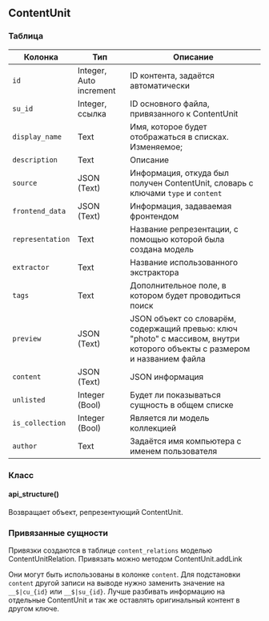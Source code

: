 ## ContentUnit

### Таблица

|Колонка|Тип|Описание|
|--|--|--|
|`id`|Integer, Auto increment|ID контента, задаётся автоматически|
|`su_id`|Integer, ссылка|ID основного файла, привязанного к ContentUnit|
|`display_name`|Text|Имя, которое будет отображаться в списках. Изменяемое;|
|`description`|Text|Описание|
|`source`|JSON (Text)|Информация, откуда был получен ContentUnit, словарь с ключами `type` и `content`|
|`frontend_data`|JSON (Text)|Информация, задаваемая фронтендом|
|`representation`|Text|Название репрезентации, с помощью которой была создана модель|
|`extractor`|Text|Название использованного экстрактора|
|`tags`|Text|Дополнительное поле, в котором будет проводиться поиск|
|`preview`|JSON (Text)|JSON объект со словарём, содержащий превью: ключ "photo" с массивом, внутри которого объекты с размером и названием файла|
|`content`|JSON (Text)|JSON информация |
|`unlisted`|Integer (Bool)|Будет ли показываться сущность в общем списке|
|`is_collection`|Integer (Bool)|Является ли модель коллекцией|
|`author`|Text|Задаётся имя компьютера с именем пользователя|

### Класс

#### api_structure()

Возвращает объект, репрезентующий ContentUnit.

### Привязанные сущности

Привязки создаются в таблице `content_relations` моделью ContentUnitRelation. Привязать можно методом ContentUnit.addLink

Они могут быть использованы в колонке `content`. Для подстановки `content` другой записи на выводе нужно заменить значение на `__$|cu_{id}` или  `__$|su_{id}`. Лучше разбивать информацию на отдельные ContentUnit и так же оставлять оригинальный контент в другом ключе.
